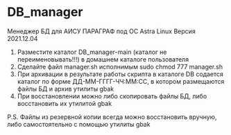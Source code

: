 # DB_manager
Менеджер БД для АИСУ ПАРАГРАФ под ОС Astra Linux
Версия 2021.12.04

1) Разместите каталог DB_manager-main (каталог не переименовывать!!!) в домашнем каталоге пользователя
2) Сделайте файл manager.sh исполнимым sudo chmod 777 manager.sh
3) При архивации в результате работы скрипта в каталоге DB содается каталог по форме ДД-ММ-ГГГГ-ЧЧ:ММ:СС, в котором размещаются файлы БД и архив утилиты gbak
4) При восстановлении можно либо скопировать файлы БД, либо восстановить их утилитой gbak

P.S. Файлы из резервной копии всегда можно восстановить вручную, либо самостоятельно с помощью утилиты gbak
